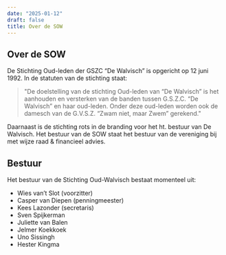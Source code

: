 ```yaml
---
date: "2025-01-12"
draft: false
title: Over de SOW
---
```


## Over de SOW

De Stichting Oud-leden der GSZC “De Walvisch”  is opgericht op 12 juni 1992. In de statuten van de stichting staat: 

> "De doelstelling van de stichting Oud-leden van “De Walvisch” is het aanhouden en versterken van de banden tussen G.S.Z.C. “De Walvisch” en haar oud-leden. Onder deze oud-leden worden ook de damesch van de G.V.S.Z. “Zwam niet, maar Zwem” gerekend."  

Daarnaast is de stichting rots in de branding voor het ht. bestuur van De Walvisch. Het bestuur van de SOW staat het bestuur van de vereniging bij met wijze raad & financieel advies.

## Bestuur

Het bestuur van de Stichting Oud-Walvisch bestaat momenteel uit:

- Wies van’t Slot (voorzitter)
- Casper van Diepen (penningmeester)
- Kees Lazonder (secretaris)
- Sven Spijkerman
- Juliette van Balen
- Jelmer Koekkoek
- Uno Sissingh
- Hester Kingma


